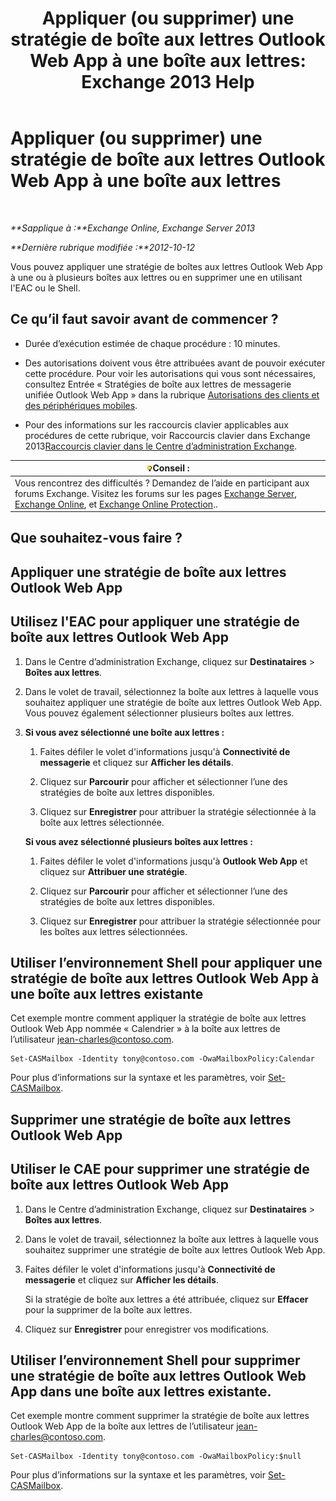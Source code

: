 ﻿---
title: 'Appliquer (ou supprimer) une stratégie de boîte aux lettres Outlook Web App à une boîte aux lettres: Exchange 2013 Help'
TOCTitle: Appliquer (ou supprimer) une stratégie de boîte aux lettres Outlook Web App à une boîte aux lettres
ms:assetid: 51d8e269-b0d5-4bc7-9b3d-0460871e54fa
ms:mtpsurl: https://technet.microsoft.com/fr-fr/library/Dd876884(v=EXCHG.150)
ms:contentKeyID: 50478186
ms.date: 04/24/2018
mtps_version: v=EXCHG.150
ms.translationtype: HT
---

# Appliquer (ou supprimer) une stratégie de boîte aux lettres Outlook Web App à une boîte aux lettres

 

_**Sapplique à :**Exchange Online, Exchange Server 2013_

_**Dernière rubrique modifiée :**2012-10-12_

Vous pouvez appliquer une stratégie de boîtes aux lettres Outlook Web App à une ou à plusieurs boîtes aux lettres ou en supprimer une en utilisant l'EAC ou le Shell.

## Ce qu’il faut savoir avant de commencer ?

  - Durée d’exécution estimée de chaque procédure : 10 minutes.

  - Des autorisations doivent vous être attribuées avant de pouvoir exécuter cette procédure. Pour voir les autorisations qui vous sont nécessaires, consultez Entrée « Stratégies de boîte aux lettres de messagerie unifiée Outlook Web App » dans la rubrique [Autorisations des clients et des périphériques mobiles](clients-and-mobile-devices-permissions-exchange-2013-help.md).

  - Pour des informations sur les raccourcis clavier applicables aux procédures de cette rubrique, voir Raccourcis clavier dans Exchange 2013[Raccourcis clavier dans le Centre d’administration Exchange](keyboard-shortcuts-in-the-exchange-admin-center-exchange-online-protection-help.md).

<table>
<thead>
<tr class="header">
<th><img src="images/Bb125224.tip(EXCHG.150).gif" title="Conseil" alt="Conseil" />Conseil :</th>
</tr>
</thead>
<tbody>
<tr class="odd">
<td>Vous rencontrez des difficultés ? Demandez de l’aide en participant aux forums Exchange. Visitez les forums sur les pages <a href="https://go.microsoft.com/fwlink/p/?linkid=60612">Exchange Server</a>, <a href="https://go.microsoft.com/fwlink/p/?linkid=267542">Exchange Online</a>, et <a href="https://go.microsoft.com/fwlink/p/?linkid=285351">Exchange Online Protection</a>..</td>
</tr>
</tbody>
</table>


## Que souhaitez-vous faire ?

## Appliquer une stratégie de boîte aux lettres Outlook Web App

## Utilisez l'EAC pour appliquer une stratégie de boîte aux lettres Outlook Web App

1.  Dans le Centre d’administration Exchange, cliquez sur **Destinataires** \> **Boîtes aux lettres**.

2.  Dans le volet de travail, sélectionnez la boîte aux lettres à laquelle vous souhaitez appliquer une stratégie de boîte aux lettres Outlook Web App. Vous pouvez également sélectionner plusieurs boîtes aux lettres.

3.  **Si vous avez sélectionné une boîte aux lettres :**
    
    1.  Faites défiler le volet d'informations jusqu'à **Connectivité de messagerie** et cliquez sur **Afficher les détails**.
    
    2.  Cliquez sur **Parcourir** pour afficher et sélectionner l’une des stratégies de boîte aux lettres disponibles.
    
    3.  Cliquez sur **Enregistrer** pour attribuer la stratégie sélectionnée à la boîte aux lettres sélectionnée.
    
    **Si vous avez sélectionné plusieurs boîtes aux lettres :**
    
    1.  Faites défiler le volet d'informations jusqu'à **Outlook Web App** et cliquez sur **Attribuer une stratégie**.
    
    2.  Cliquez sur **Parcourir** pour afficher et sélectionner l’une des stratégies de boîte aux lettres disponibles.
    
    3.  Cliquez sur **Enregistrer** pour attribuer la stratégie sélectionnée pour les boîtes aux lettres sélectionnées.

## Utiliser l’environnement Shell pour appliquer une stratégie de boîte aux lettres Outlook Web App à une boîte aux lettres existante

Cet exemple montre comment appliquer la stratégie de boîte aux lettres Outlook Web App nommée « Calendrier » à la boîte aux lettres de l’utilisateur jean-charles@contoso.com.

    Set-CASMailbox -Identity tony@contoso.com -OwaMailboxPolicy:Calendar

Pour plus d’informations sur la syntaxe et les paramètres, voir [Set-CASMailbox](https://technet.microsoft.com/fr-fr/library/bb125264\(v=exchg.150\)).

## Supprimer une stratégie de boîte aux lettres Outlook Web App

## Utiliser le CAE pour supprimer une stratégie de boîte aux lettres Outlook Web App

1.  Dans le Centre d’administration Exchange, cliquez sur **Destinataires** \> **Boîtes aux lettres**.

2.  Dans le volet de travail, sélectionnez la boîte aux lettres à laquelle vous souhaitez supprimer une stratégie de boîte aux lettres Outlook Web App.

3.  Faites défiler le volet d'informations jusqu'à **Connectivité de messagerie** et cliquez sur **Afficher les détails**.
    
    Si la stratégie de boîte aux lettres a été attribuée, cliquez sur **Effacer** pour la supprimer de la boîte aux lettres.

4.  Cliquez sur **Enregistrer** pour enregistrer vos modifications.

## Utiliser l’environnement Shell pour supprimer une stratégie de boîte aux lettres Outlook Web App dans une boîte aux lettres existante.

Cet exemple montre comment supprimer la stratégie de boîte aux lettres Outlook Web App de la boîte aux lettres de l’utilisateur jean-charles@contoso.com.

    Set-CASMailbox -Identity tony@contoso.com -OwaMailboxPolicy:$null

Pour plus d’informations sur la syntaxe et les paramètres, voir [Set-CASMailbox](https://technet.microsoft.com/fr-fr/library/bb125264\(v=exchg.150\)).

